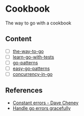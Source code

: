 # Cookbook

The way to go with a cookbook

## Content

- [ ] [the-way-to-go](https://github.com/unknwon/the-way-to-go_ZH_CN)
- [ ] [learn-go-with-tests](https://github.com/quii/learn-go-with-tests)
- [ ] [go-patterns](https://github.com/tmrts/go-patterns)
- [ ] [easy-go-patterns](https://github.com/aceld/EasySJMS)
- [ ] [concurrency-in-go]()

## References

- [Constant errors - Dave Cheney](https://dave.cheney.net/2016/04/07/constant-errors)
- [Handle go errors gracefully](https://dave.cheney.net/2016/04/27/dont-just-check-errors-handle-them-gracefully)

